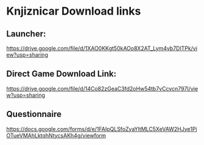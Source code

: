 # Knjiznicar Download links

## Launcher: 
https://drive.google.com/file/d/1XAO0KKgt50kAOo8X2AT_Lym4vb7DlTPk/view?usp=sharing
## Direct Game Download Link: 
https://drive.google.com/file/d/14Co82zGeaC3fd2oHw54tb7vCcvcn797I/view?usp=sharing
## Questionnaire
https://docs.google.com/forms/d/e/1FAIpQLSfoZyaYltMLC5XeVAW2HJye1PjOTueVMAhLktqhNtycsAKh4g/viewform
